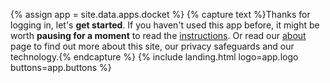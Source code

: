 {% assign app = site.data.apps.docket %}
{% capture text %}Thanks for logging in, let's __get started__. If you haven't used this app before, it might be worth __pausing for a moment__ to read the [instructions](#instructions). Or read our [about](/about/) page to find out more about this site, our privacy safeguards and our technology.{% endcapture %}
{% include landing.html logo=app.logo buttons=app.buttons %}